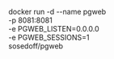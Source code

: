docker run -d --name pgweb \
  -p 8081:8081 \
  -e PGWEB_LISTEN=0.0.0.0 \
  -e PGWEB_SESSIONS=1 \
  sosedoff/pgweb